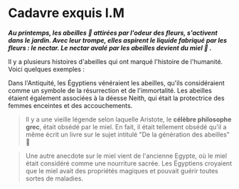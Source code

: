 # Cadavre exquis I.M
***Au printemps, les abeilles 🐝 attirées par l'odeur des fleurs, s'activent dans le jardin.
Avec leur trompe, elles aspirent le liquide fabriqué par les fleurs : le nectar.
Le nectar avalé par les abeilles devient du miel 🍯 .***

Il y a plusieurs histoires d'abeilles qui ont marqué l'histoire de l'humanité. Voici quelques exemples :

Dans l'Antiquité, les Égyptiens vénéraient les abeilles, qu'ils considéraient comme un symbole de la résurrection et de l'immortalité. Les abeilles étaient également associées à la déesse Neith, qui était la protectrice des femmes enceintes et des accouchements.

>Il y a une vieille légende selon laquelle Aristote, le **célèbre philosophe grec**, était obsédé par le miel. En fait, il était tellement obsédé qu'il a même écrit un livre sur le sujet intitulé "De la génération des abeilles" 🐝

>Une autre anecdote sur le miel vient de l'ancienne Egypte, où le miel était considéré comme une nourriture sacrée. Les Égyptiens croyaient que le miel avait des propriétés magiques et pouvait guérir toutes sortes de maladies.
